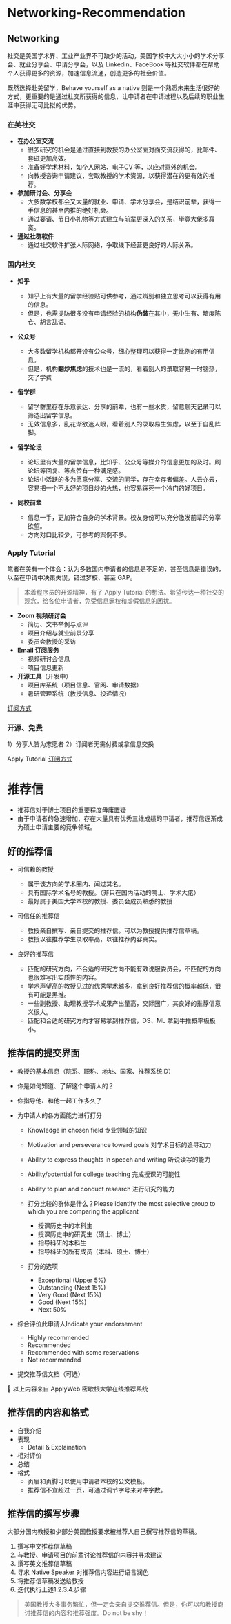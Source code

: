 # Networking-Recommendation

## Networking

社交是美国学术界、工业产业界不可缺少的活动，美国学校中大大小小的学术分享会、就业分享会、申请分享会，以及 Linkedin、FaceBook 等社交软件都在帮助个人获得更多的资源，加速信息流通，创造更多的社会价值。

既然选择赴美留学，Behave yourself as a native 则是一个熟悉未来生活很好的方式，更重要的是通过社交所获得的信息，让申请者在申请过程以及后续的职业生涯中获得无可比拟的优势。

### 在美社交 ###
- **在办公室交流**
   - 很多研究的机会是通过直接到教授的办公室面对面交流获得的，比邮件、套磁更加高效。
   - 准备好学术材料，如个人网站、电子CV 等，以应对意外的机会。
   - 向教授咨询申请建议，套取教授的学术资源，以获得潜在的更有效的推荐。
- **参加研讨会、分享会**
   - 大多数学校都会又大量的就业、申请、学术分享会，是结识前辈，获得一手信息的甚至内推的绝好机会。
   - 通过宴请、节日小礼物等方式建立与前辈更深入的关系，毕竟大佬多寂寞。
- **通过社群软件**
   - 通过社交软件扩张人际网络，争取线下经营更良好的人际关系。

### 国内社交 ###
- **知乎** 
  - 知乎上有大量的留学经验贴可供参考，通过辨别和独立思考可以获得有用的信息。
  - 但是，也需提防很多没有申请经验的机构**伪装**在其中，无中生有、暗度陈仓、胡言乱语。
  
- **公众号** 
  - 大多数留学机构都开设有公众号，细心整理可以获得一定比例的有用信息。
  - 但是，机构**翻炒焦虑**的技术也是一流的，看着别人的录取容易一时脑热，交了学费
  
- **留学群** 
  - 留学群里存在乐意表达、分享的前辈，也有一些水货，留意聊天记录可以筛选出留学信息。
  - 无效信息多，乱花渐欲迷人眼，看着别人的录取易生焦虑，以至于自乱阵脚。
  
- **留学论坛**
  - 论坛里有大量的留学信息，比知乎、公众号等媒介的信息更加的及时。刷论坛等回复、等点赞有一种满足感。
  - 论坛中活跃的多为愿意分享、交流的同学，存在幸存者偏差。人云亦云，容易把一个不太好的项目炒的火热，也容易踩死一个冷门的好项目。
  
- **同校前辈**
  - 信息一手，更加符合自身的学术背景。校友身份可以充分激发前辈的分享欲望。
  - 方向对口比较少，可参考的案例不多。

### Apply Tutorial ###
笔者在美有一个体会：认为多数国内申请者的信息是不足的，甚至信息是错误的，以至在申请中决策失误，错过梦校、甚至 GAP。

> 本着程序员的开源精神，有了 Apply Tutorial 的想法。希望传达一种社交的观念，给各位申请者，免受信息霸权和虚假信息的困扰。

- **Zoom 视频研讨会**
  - 简历、文书举例与点评
  - 项目介绍与就业前景分享
  - 委员会教授的采访
- **Email 订阅服务**
  - 视频研讨会信息
  - 项目信息更新
- **开源工具**（开发中）
  - 项目库系统（项目信息、官网、申请数据）
  - 暑研管理系统（教授信息、投递情况）

[订阅方式](https://github.com/ApplyTutorial/Apply_Tutorial)

### 开源、免费 ##
1）分享人皆为志愿者
2）订阅者无需付费或拿信息交换

Apply Tutorial [订阅方式](https://github.com/ApplyTutorial/Apply_Tutorial)

# 推荐信

- 推荐信对于博士项目的重要程度毋庸置疑
- 由于申请者的急速增加，存在大量具有优秀三维成绩的申请者，推荐信逐渐成为硕士申请主要的竞争领域。

## 好的推荐信 ##

- 可信赖的教授
  - 属于该方向的学术圈内、闻过其名。
  - 具有国际学术名号的教授。（非只在国内活动的院士、学术大佬）
  - 最好属于美国大学本校的教授、委员会成员熟悉的教授

- 可信任的推荐信
  - 教授亲自撰写、亲自提交的推荐信。可以为教授提供推荐信草稿。
  - 教授以往推荐学生录取率高，以往推荐内容真实。

- 良好的推荐信
  - 匹配的研究方向，不合适的研究方向不能有效说服委员会，不匹配的方向也很难写出实质性的内容。
  - 学术声望高的教授见过的优秀学术越多，拿到良好推荐信的概率越低，很有可能是黑推。
  - 一些副教授、助理教授学术成果产出量高，交际圈广，其良好的推荐信意义很大。
  - 匹配和合适的研究方向才容易拿到推荐信，DS、ML 拿到牛推概率极极小。


## 推荐信的提交界面 ##
- 教授的基本信息（院系、职称、地址、国家、推荐系统ID）
- 你是如何知道、了解这个申请人的？ 
- 你指导他、和他一起工作多久了
- 为申请人的各方面能力进行打分
   - Knowledge in chosen field 专业领域的知识
   - Motivation and perseverance toward goals 对学术目标的追寻动力
   - Ability to express thoughts in speech and writing 听说读写的能力
   - Ability/potential for college teaching 完成授课的可能性
   - Ability to plan and conduct research 进行研究的能力

   - 打分比较的群体是什么？Please identify the most selective group to which you are comparing the applicant
     - 授课历史中的本科生
     - 授课历史中的研究生（硕士、博士）
     - 指导科研的本科生
     - 指导科研的所有成员（本科、硕士、博士）
   - 打分的选项
     - Exceptional (Upper 5%)
     - Outstanding (Next 15%)
     - Very Good (Next 15%)
     - Good (Next 15%)
     - Next 50%
     
 -  综合评价此申请人Indicate your endorsement
    - Highly recommended
    - Recommended
    - Recommended with some reservations
    - Not recommended
 - 提交推荐信文档（可选）  
 
:100: 以上内容来自 ApplyWeb 密歇根大学在线推荐系统

## 推荐信的内容和格式 ##

- 自我介绍
- 表现
  - Detail & Explaination
- 相对评价
- 总结
- 格式
  - 页眉和页脚可以使用申请者本校的公文模板。
  - 推荐信不宜超过一页，可通过调节字号来对冲字数。

## 推荐信的撰写步骤 ##
大部分国内教授和少部分美国教授要求被推荐人自己撰写推荐信的草稿。

1. 撰写中文推荐信草稿
2. 与教授、申请项目的前辈讨论推荐信的内容并寻求建议
3. 撰写英文推荐信草稿
4. 寻求 Native Speaker 对推荐信内容进行语言润色
5. 将推荐信草稿发送给教授
6. 迭代执行上述1.2.3.4.步骤

> 美国教授大多事务繁忙，但一定会亲自提交推荐信。但是，你可以和教授商讨推荐信的内容和推荐强度。Do not be shy！


